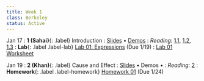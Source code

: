 ```yaml
---
title: Week 1
class: Berkeley
status: Active
---
```


Jan 17
: **1 (Sahai)**{: .label} Introduction
   : [Slides](https://docs.google.com/presentation/d/1TR6KF4PVERY-KktaDjmZms8wlnqykW0ZaVqSqF2ZUWk/edit?usp=drive_link) &#8226; [Demos](https://data8.datahub.berkeley.edu/hub/user-redirect/git-pull?repo=https%3A%2F%2Fgithub.com%2Fdata-8%2Fmaterials-sp24&urlpath=tree%2Fmaterials-sp24%2Flec%2Flec01%2Flec01.ipynb&branch=main)
: *Reading:* [1.1](https://inferentialthinking.com/chapters/01/1/intro.html), [1.2](https://inferentialthinking.com/chapters/01/2/why-data-science.html), [1.3](https://inferentialthinking.com/chapters/01/3/Plotting_the_Classics.html)
: **Lab**{: .label .label-lab} [Lab 01: Expressions](https://data8.datahub.berkeley.edu/hub/user-redirect/git-pull?repo=https%3A%2F%2Fgithub.com%2Fdata-8%2Fmaterials-sp24&urlpath=tree%2Fmaterials-sp24%2Flab%2Flab01%2Flab01.ipynb) (Due 1/19)
   : [Lab 01 Worksheet](https://drive.google.com/file/d/1xH5ULcAX-Wrr3jy9ylk_sSWTOUyuIOeG/view?usp=sharing)


Jan 19
: **2 (Khan)**{: .label} Cause and Effect
 : [Slides](https://docs.google.com/presentation/d/1I-jgRpxyB0i7xsnbV1t443DtAsYzl3ffhWik_e5f2pI/edit#slide=id.gb419bc037a_1_0) &#8226; Demos &#8226; 
: *Reading:* [2](https://inferentialthinking.com/chapters/02/causality-and-experiments.html)
: **Homework**{: .label .label-homework} [Homework 01](https://data8.datahub.berkeley.edu/hub/user-redirect/git-pull?repo=https%3A%2F%2Fgithub.com%2Fdata-8%2Fmaterials-sp24&urlpath=tree%2Fmaterials-sp24%2Fhw%2Fhw01%2Fhw01.ipynb) (Due 1/24)
